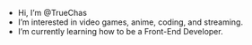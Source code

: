 - Hi, I’m @TrueChas
- I’m interested in video games, anime, coding, and streaming.
- I’m currently learning how to be a Front-End Developer.

<!---
TrueChas/TrueChas is a ✨ special ✨ repository because its `README.md` (this file) appears on your GitHub profile.
You can click the Preview link to take a look at your changes.
--->
